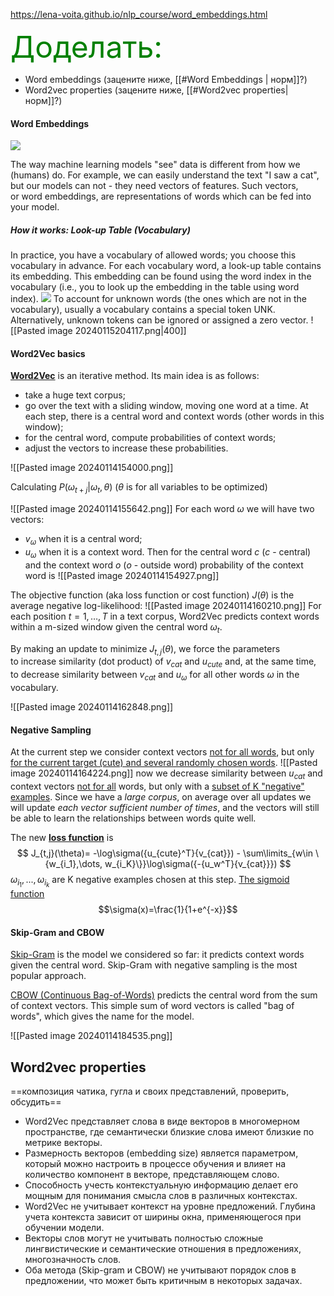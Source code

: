
https://lena-voita.github.io/nlp_course/word_embeddings.html

<font color="green" size=30>Доделать:</font>
* Word embeddings (зацените ниже, [[#Word Embeddings | норм]]?)
* Word2vec properties (зацените ниже, [[#Word2vec properties| норм]]?)


#### Word Embeddings

![](https://lena-voita.github.io/resources/lectures/word_emb/word_repr_intro-min.png)

The way machine learning models "see" data is different from how we (humans) do. For example, we can easily understand the text "I saw a cat", but our models can not - they need vectors of features. Such vectors, or word embeddings, are representations of words which can be fed into your model.

##### How it works: Look-up Table (Vocabulary)

In practice, you have a vocabulary of allowed words; you choose this vocabulary in advance. For each vocabulary word, a look-up table contains its embedding. This embedding can be found using the word index in the vocabulary (i.e., you to look up the embedding in the table using word index).
![](https://lena-voita.github.io/resources/lectures/word_emb/lookup_table.gif)
To account for unknown words (the ones which are not in the vocabulary), usually a vocabulary contains a special token UNK. Alternatively, unknown tokens can be ignored or assigned a zero vector.
![[Pasted image 20240115204117.png|400]]

#### Word2Vec basics

<b><u>Word2Vec</u></b> is an iterative method. Its main idea is as follows:
- take a huge text corpus;
- go over the text with a sliding window, moving one word at a time. At each step, there is a central word and context words (other words in this window);
- for the central word, compute probabilities of context words;
- adjust the vectors to increase these probabilities.

![[Pasted image 20240114154000.png]]

Calculating $P(\omega_{t+j}|\omega_t , \theta)$
($\theta$ is for all variables to be optimized)

![[Pasted image 20240114155642.png]]
For each word $\omega$ we will have two vectors:
- $v_{\omega}$ when it is a central word;
- $u_{\omega}$ when it is a context word.
Then for the central word $c$ ($c$ - central) and the context word $o$ ($o$ - outside word) probability of the context word is
![[Pasted image 20240114154927.png]]

The objective function (aka loss function or cost function) $J(\theta)$ is the average negative log-likelihood:
![[Pasted image 20240114160210.png]]
For each position $t=1,…,T$ in a text corpus, Word2Vec predicts context words within a m-sized window given the central word $\omega_t$.

By making an update to minimize $J_{t, j}(\theta)$, we force the parameters to increase similarity (dot product) of $v_{cat}$ and $u_{cute}$ and, at the same time, to decrease similarity between $v_{cat}$ and $u_{\omega}$ for all other words $\omega$ in the vocabulary.

![[Pasted image 20240114162848.png]]

#### Negative Sampling

At the current step we consider context vectors <u>not for all words</u>, but only <u>for the current target (cute) and several randomly chosen words</u>.
![[Pasted image 20240114164224.png]]
now we decrease similarity between $u_{cat}$ and context vectors <u>not for all</u> words, but only with a <u>subset of K "negative" examples</u>.
Since we have a *large corpus*, on average over all updates we will update *each vector sufficient number of times*, and the vectors will still be able to learn the relationships between words quite well.

The new <u><b>loss function</u></b> is
$$ J_{t,j}(\theta)=
    -\log\sigma({u_{cute}^T}{v_{cat}}) -
    \sum\limits_{w\in \{w_{i_1},\dots, w_{i_K}\}}\log\sigma({-{u_w^T}{v_{cat}}}) $$
$\omega_{i_1}, ..., \omega_{i_k}$ are K negative examples chosen at this step.
<u>The sigmoid function</u>$$\sigma(x)=\frac{1}{1+e^{-x}}$$

#### Skip-Gram and CBOW
<u>Skip-Gram</u> is the model we considered so far: it predicts context words given the central word. Skip-Gram with negative sampling is the most popular approach.

<u>CBOW (Continuous Bag-of-Words)</u> predicts the central word from the sum of context vectors. This simple sum of word vectors is called "bag of words", which gives the name for the model.

![[Pasted image 20240114184535.png]]

## Word2vec properties
==композиция чатика, гугла и своих представлений, проверить, обсудить==
* Word2Vec представляет слова в виде векторов в многомерном пространстве, где семантически близкие слова имеют близкие по метрике векторы.
* Размерность векторов (embedding size) является параметром, который можно настроить в процессе обучения и влияет на количество компонент в векторе, представляющем слово.
* Способность учесть контекстуальную информацию делает его мощным для понимания смысла слов в различных контекстах.
* Word2Vec не учитывает контекст на уровне предложений. Глубина учета контекста зависит от ширины окна, применяющегося при обучении модели.
* Векторы слов могут не учитывать полностью сложные лингвистические и семантические отношения в предложениях, многозначность слов.
* Оба метода (Skip-gram и CBOW) не учитывают порядок слов в предложении, что может быть критичным в некоторых задачах.
